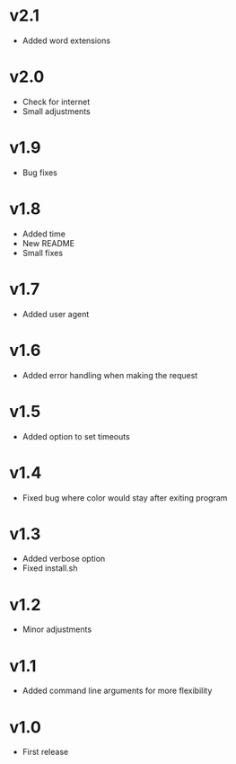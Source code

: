 # v2.1
- Added word extensions

# v2.0
- Check for internet
- Small adjustments

# v1.9
- Bug fixes

# v1.8
- Added time
- New README
- Small fixes

# v1.7
- Added user agent

# v1.6
- Added error handling when making the request

# v1.5
- Added option to set timeouts

# v1.4
- Fixed bug where color would stay after exiting program

# v1.3
- Added verbose option
- Fixed install.sh

# v1.2
- Minor adjustments

# v1.1
- Added command line arguments for more flexibility

# v1.0
- First release
